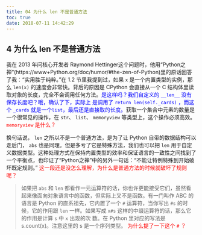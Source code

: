 ```yaml
---
title: 04 为什么 len 不是普通方法
toc: true
date: 2018-07-11 14:42:29
---
```


## 4 为什么 len 不是普通方法

我在 2013 年问核心开发者 Raymond Hettinger这个问题时，他用“Python之禅”(https://www+Python.org/doc/humor/#the-zen-of-Python)里的原话回答了我：“实用胜于纯粹。”在 1.2 节里我提到过，如果 `x` 是一个内置类型的实例，那么 `len(x)` 的速度会非常快。背后的原因是 CPython 会直接从一个 C 结构体里读取对象的长度，完全不会调用任何方法。<span style="color:blue;">是这样吗？我们自定义的 `__len__` 没有保存长度吧？哦，确认了下，实际上 是调用了 `return len(self._cards)` ，而这个 `_cards` 就是一个`list`，最后还是直接取的长度。</span>获取一个集合中元素的数量是一个很常见的操作，在 `str`、 `list`、 `memoryview` 等类型上，这个操作必须高效。<span style="color:red;">`memoryview` 是什么？</span>

换句话说， `len` 之所以不是一个普通方法，是为了让 Python 自带的数据结构可以走后门， `abs` 也是同理。但是多亏了它是特殊方法，我们也可以把 `len` 用于自定义数据类型。这种处理方式在保持内置类型的效率和保证语言的一致性之间找到了一个平衡点，也印证了“Python之禅”中的另外一句话：“不能让特例特殊到开始破坏既定规则。” <span style="color:red;">这一段还是没怎么理解，为什么是普通方法的时候就破坏了规则呢？</span>

> 如果把 `abs` 和 `len` 都看作一元运算符的话，你也许更能接受它们，虽然看起来像面向对象语言中的函数，但实际上又不是函数。有一门叫作 ABC 的语言是 Python 的直系祖先，它内置了一个 `#` 运算符，当你写出 `#s` 的时候，它的作用跟 `len` 一样。如果写成 `x#s` 这样的中缀运算符的话，那么它的作用是计算 `s` 中 `x` 出现的次 数。在 Python 里对应的写法是 s.count(x)。注意这里的 s 是一个序列类型。 <span style="color:red;">为什么提了一下这个 `#` ？</span>
